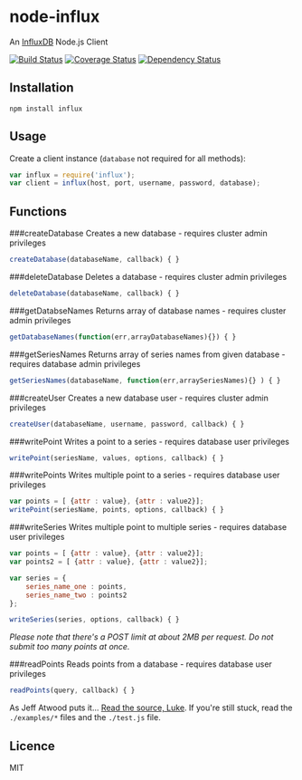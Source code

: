 # node-influx

An [InfluxDB](http://influxdb.org/) Node.js Client

[![Build Status](https://travis-ci.org/bencevans/node-influx.png?branch=master)](https://travis-ci.org/bencevans/node-influx)
[![Coverage Status](https://coveralls.io/repos/bencevans/node-influx/badge.png?branch=master)](https://coveralls.io/r/bencevans/node-influx?branch=master)
[![Dependency Status](https://david-dm.org/bencevans/node-influx.png)](https://david-dm.org/bencevans/node-influx)

## Installation

`npm install influx`

## Usage

Create a client instance (`database` not required for all methods):

```js
var influx = require('influx');
var client = influx(host, port, username, password, database);
```


## Functions

###createDatabase
Creates a new database - requires cluster admin privileges

```js
createDatabase(databaseName, callback) { }
```

###deleteDatabase
Deletes a database - requires cluster admin privileges

```js
deleteDatabase(databaseName, callback) { }
```

###getDatabseNames
Returns array of database names - requires cluster admin privileges

```js
getDatabaseNames(function(err,arrayDatabaseNames){}) { }
```

###getSeriesNames
Returns array of series names from given database - requires database admin privileges

```js
getSeriesNames(databaseName, function(err,arraySeriesNames){} ) { }
```

###createUser
Creates a new database user - requires cluster admin privileges

```js
createUser(databaseName, username, password, callback) { }
```

###writePoint
Writes a point to a series - requires database user privileges

```js
writePoint(seriesName, values, options, callback) { }
```

###writePoints
Writes multiple point to a series - requires database user privileges

```js
var points = [ {attr : value}, {attr : value2}];
writePoint(seriesName, points, options, callback) { }
```

###writeSeries
Writes multiple point to multiple series - requires database user privileges

```js
var points = [ {attr : value}, {attr : value2}];
var points2 = [ {attr : value}, {attr : value2}];

var series = {
    series_name_one : points,
    series_name_two : points2
};

writeSeries(series, options, callback) { }
```
*Please note that there's a POST limit at about 2MB per request. Do not submit too many points at once.*


###readPoints
Reads points from a database - requires database user privileges

```js
readPoints(query, callback) { }
```





As Jeff Atwood puts it... [Read the source, Luke](http://www.codinghorror.com/blog/2012/04/learn-to-read-the-source-luke.html). If you're still stuck, read the `./examples/*` files and the `./test.js` file.


## Licence

MIT
